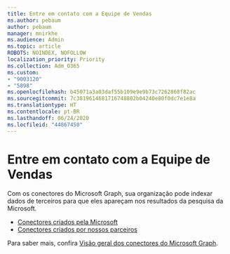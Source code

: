 ```yaml
---
title: Entre em contato com a Equipe de Vendas
ms.author: pebaum
author: pebaum
manager: mnirkhe
ms.audience: Admin
ms.topic: article
ROBOTS: NOINDEX, NOFOLLOW
localization_priority: Priority
ms.collection: Adm_O365
ms.custom:
- "9003120"
- "5898"
ms.openlocfilehash: b45071a3a03daf55b109e9e9b73c7262868f82ac
ms.sourcegitcommit: 7c3819614681716748802b04240e80f0dc7e1e8a
ms.translationtype: HT
ms.contentlocale: pt-BR
ms.lasthandoff: 06/24/2020
ms.locfileid: "44867450"
---
```

# <a name="contact-the-sales-team"></a>Entre em contato com a Equipe de Vendas

Com os conectores do Microsoft Graph, sua organização pode indexar dados de terceiros para que eles apareçam nos resultados da pesquisa da Microsoft.

- [Conectores criados pela Microsoft](https://docs.microsoft.com/microsoftsearch/connectors-gallery#Microsoft)
- [Conectores criados por nossos parceiros](https://docs.microsoft.com/microsoftsearch/connectors-gallery#Partners)

Para saber mais, confira [Visão geral dos conectores do Microsoft Graph](https://docs.microsoft.com/microsoftsearch/connectors-overview).

